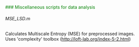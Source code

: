 <span style="color: green"> ### Miscellaneous scripts for data analysis </span>

###### MSE_LSD.m
Calculates Multiscale Entropy (MSE) for preprocessed images. <br />
Uses 'complexity' toolbox (http://loft-lab.org/index-5-2.html) <br />
